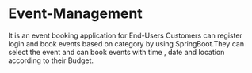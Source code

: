 # Event-Management
 It is an event booking application for End-Users Customers can register login and  book events based on category by using SpringBoot.They can select the event and can book  events with time , date and location according to their Budget. 
